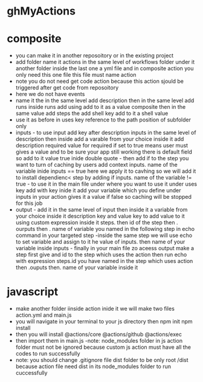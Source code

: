 # ghMyActions

# composite

- you can make it in another reposoitory or in the existing project
- add folder name it actions in the same level of workflows folder under it another folder inside the last one a yml file and in composite action you only need this one file this file must name action
- note you do not need get code action because this action sjould be triggered after get code from reposoitory
- here we do not have events
- name it the in the same level add description then in the same level add runs inside runs add using add to it as a value composite then in the same value add steps the add shell key add to it a shell value
- use it as before in uses key reference to the path position of subfolder only
- inputs - to use input add key after description inputs in the same level of description then inside add a varable from your choice inside it add description required value for required if set to true means user must gives a value and to be sure your app still working there is default field so add to it value true inide double quote - then add if to the step you want to turn of caching by users add context inputs. name of the variable inide inputs == true here we apply it to cavhing so we will add it to install dependienc< step by adding if inputs. name of the variable != true - to use it in the main file under where you want to use it under uses key add with key inide it add your variable which you define under inputs in your action gives it a value if false so caching will be stopped for this job
- output - add it in the same level of input then inside it a variable from your choice inside it description key and value key to add value to it using custom expression inside it steps. then id of the step then . ourputs then . name of variable you named in the following step in echo command in your targeted step
  -inside the same step we will use echo to set variable and assign to it he value of inputs. then name of your variable inside inputs - finally in your main file zo aceess output make a step first give and id to the step which uses the action then run echo with expression steps.id you have named in the step which uses action then .ouputs then. name of your variable inside it

# javascript

- make another folder iinside action inide it we will make two files action.yml and main.js
- you will navigate in your terminal to your js directory then npm init npm install
- then you will install @actions/core @actions/github @actions/exec
- then import them in main.js
  -note: node_modules folder in js action folder must not be ignored because custom js action must have all the codes to run successfully
- note: you should change .gitignore file dist folder to be only root /dist because action file need dist in its node_modules folder to run cuccessfully
